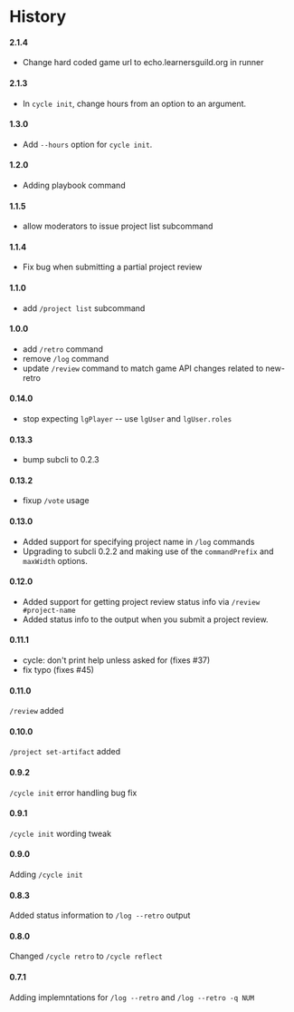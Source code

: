 # History

#### 2.1.4

- Change hard coded game url to echo.learnersguild.org in runner

#### 2.1.3

- In `cycle init`, change hours from an option to an argument.

#### 1.3.0
- Add `--hours` option for `cycle init`.

#### 1.2.0
- Adding playbook command

#### 1.1.5
- allow moderators to issue project list subcommand

#### 1.1.4
- Fix bug when submitting a partial project review

#### 1.1.0
- add `/project list` subcommand

#### 1.0.0
- add `/retro` command
- remove `/log` command
- update `/review` command to match game API changes related to new-retro

#### 0.14.0
- stop expecting `lgPlayer` -- use `lgUser` and `lgUser.roles`

#### 0.13.3
- bump subcli to 0.2.3

#### 0.13.2
- fixup `/vote` usage

#### 0.13.0
- Added support for specifying project name in `/log` commands
- Upgrading to subcli 0.2.2 and making use of the `commandPrefix` and `maxWidth` options.

#### 0.12.0
- Added support for getting project review status info via `/review #project-name`
- Added status info to the output when you submit a project review.

#### 0.11.1
- cycle: don't print help unless asked for (fixes #37)
- fix typo (fixes #45)

#### 0.11.0
`/review` added

#### 0.10.0
`/project set-artifact` added

#### 0.9.2
`/cycle init` error handling bug fix

#### 0.9.1
`/cycle init` wording tweak

#### 0.9.0
Adding `/cycle init`

#### 0.8.3
Added status information to `/log --retro` output

#### 0.8.0
Changed `/cycle retro` to `/cycle reflect`

#### 0.7.1
Adding implemntations for `/log --retro` and `/log --retro -q NUM`
